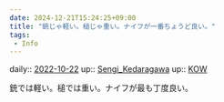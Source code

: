 ```yaml
---
date: 2024-12-21T15:24:25+09:00
title: "銃じゃ軽い。槌じゃ重い。ナイフが一番ちょうど良い。"
tags:
 - Info
---
```


daily:: [2022-10-22](Daily_Note/2022-10-22.md)
up:: [Sengi_Kedaragawa](Bar/Novel/Nacaria/Sengi_Kedaragawa.md)
up:: [KOW](../Bar/Novel/Nacaria/KOW.md)

銃では軽い。槌では重い。ナイフが最も丁度良い。